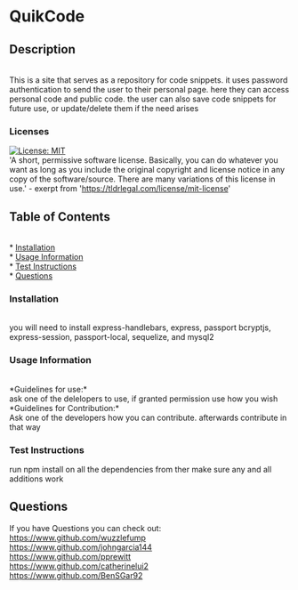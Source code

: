 # QuikCode

## Description
<br>
This is a site that serves as a repository for code snippets. it uses password authentication to send the user to their personal page. here they can access personal code and public code. the user can also save code snippets for future use, or update/delete them if the need arises


### Licenses
[![License: MIT](https://img.shields.io/badge/License-MIT-yellow.svg)](https://opensource.org/licenses/MIT)
<br>
'A short, permissive software license. Basically, you can do whatever you want as long as you include the original copyright and license notice in any copy of the software/source.  There are many variations of this license in use.' - exerpt from 'https://tldrlegal.com/license/mit-license'

## Table of Contents
<br>
* <a href="#install">Installation</a>
<br>
* <a href ="#use">Usage Information</a>
<br>
* <a href="#test">Test Instructions</a>
<br>
* <a href="#q">Questions</a>

<h3 id= "install" > Installation</h3>
<br>
you will need to install express-handlebars, express, passport bcryptjs, express-session, passport-local, sequelize, and  mysql2


<h3 id = "use"> Usage Information</h3>
<br>
*Guidelines for use:*
<br>
ask one of the delelopers to use, if granted permission use how you wish
<br>
*Guidelines for Contribution:* 
<br>
Ask one of the developers how you can contribute. afterwards contribute in that way

<h3 id="test"> Test Instructions</h3>
run npm install on all the dependencies from ther make sure any and all additions work


<h2 id = "q"> Questions</h2>

If you have Questions you can check out:
<br>
<a href="https://www.github.com/wuzzlefump">https://www.github.com/wuzzlefump</a><br>
<a href="https://www.github.com/johngarcia144">https://www.github.com/johngarcia144</a><br>
<a href="https://www.github.com/pprewitt">https://www.github.com/pprewitt</a><br>
<a href="https://www.github.com/catherinelui2">https://www.github.com/catherinelui2</a><br>
<a href="https://www.github.com/BenSGar92">https://www.github.com/BenSGar92</a><br>
